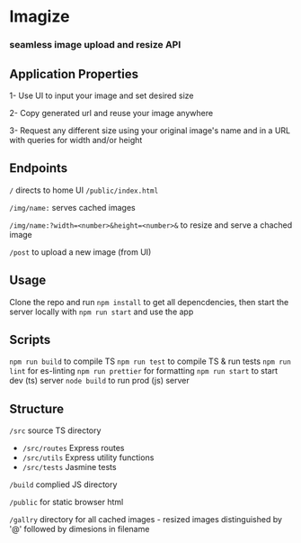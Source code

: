 # Imagize
### seamless image upload and resize API

## Application Properties
1- Use UI to input your image and set desired size

2- Copy generated url and reuse your image anywhere

3- Request any different size using your original image's name and in a URL with queries for width and/or height

## Endpoints
`/` directs to home UI `/public/index.html`

`/img/name:` serves cached images

`/img/name:?width=<number>&height=<number>&` to resize and serve a chached image

`/post` to upload a new image (from UI)

## Usage
Clone the repo and run `npm install` to get all depencdencies, then start the server locally with `npm run start` and use the app

## Scripts
`npm run build` to compile TS
`npm run test` to compile TS & run tests
`npm run lint` for es-linting
`npm run prettier` for formatting
`npm run start` to start dev (ts) server
`node build` to run prod (js) server

## Structure
`/src` source TS directory
- `/src/routes` Express routes
- `/src/utils` Express utility functions
- `/src/tests` Jasmine tests

`/build` complied JS directory

`/public` for static browser html

`/gallry` directory for all cached images - resized images distinguished by '@' followed by dimesions in filename

